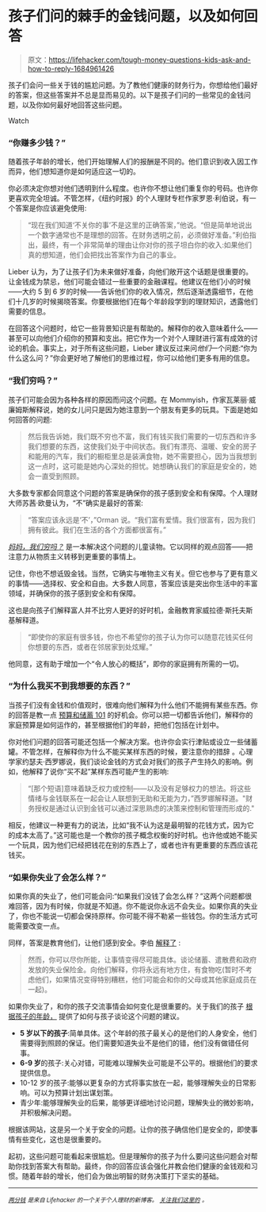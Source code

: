 # 孩子们问的棘手的金钱问题，以及如何回答

> 原文：<https://lifehacker.com/tough-money-questions-kids-ask-and-how-to-reply-1684961426>

孩子们会问一些关于钱的尴尬问题。为了教他们健康的财务行为，你想给他们最好的答案，但这些答案并不总是显而易见的。以下是孩子们问的一些常见的金钱问题，以及你如何最好地回答这些问题。

Watch

### “你赚多少钱？”

随着孩子年龄的增长，他们开始理解人们的报酬是不同的。他们意识到收入因工作而异，他们想知道你是如何适应这一切的。

你必须决定你想对他们透明到什么程度。也许你不想让他们重复你的号码。也许你更喜欢完全坦诚。不管怎样，《纽约时报》的个人理财专栏作家罗恩·利伯说，有一个答案是你应该避免使用:

> “现在我们知道‘不关你的事’不是这里的正确答案，”他说。“但是简单地说出一个数字通常也不是理想的回答。在财务透明之前，必须做好准备。”利伯指出，最终，有一个非常简单的理由让你对你的孩子坦白你的收入:如果他们真的想知道，他们会把找出答案作为自己的事业。

Lieber 认为，为了让孩子们为未来做好准备，向他们敞开这个话题是很重要的。让金钱成为禁忌，他们可能会错过一些重要的金融课程。他建议在他们小的时候——大约 5 到 6 岁的时候——告诉他们你的收入情况，然后逐渐透露细节，在他们十几岁的时候揭晓答案。你要根据他们在每个年龄段学到的理财知识，透露他们需要的信息。

在回答这个问题时，给它一些背景知识是有帮助的。解释你的收入意味着什么——甚至可以向他们介绍你的预算和支出。把它作为一个对个人理财进行富有成效的讨论的机会。事实上，对于所有这些问题，Lieber 建议反过来问*他们*一个问题:“你为什么这么问？”你会更好地了解他们的思维过程，你可以给他们更多有用的信息。

### “我们穷吗？”

孩子们可能会因为各种各样的原因而问这个问题。在 Mommyish，作家瓦莱丽·威廉姆斯解释说，她的女儿问只是因为她注意到一个朋友有更多的玩具。下面是她如何回答的问题:

> 然后我告诉她，我们既不穷也不富，我们有钱买我们需要的一切东西和许多我们想要的东西，这使我们处于中间状态。我们有漂亮、温暖、安全的房子和能用的汽车，我们的橱柜里总是装满食物，她不需要担心，因为当我想到这一点时，这可能是她内心深处的担忧。她想确认我们的家庭是安全的，她会一直受到照顾。

大多数专家都会同意这个问题的答案是确保你的孩子感到安全和有保障。个人理财大师苏茜·欧曼认为，“不”确实是最好的答案:

> “答案应该永远是‘不’，”Orman 说。“我们富有爱情。我们很富有，因为我们拥有彼此。我们在生活的各个方面都很富有。”

[*妈妈，我们穷吗？*](http://www.amazon.com/Momma-Are-Poor-Kenyetta-Cardin/dp/1453641262?asc_campaign=InlineText&asc_refurl=https://lifehacker.com/tough-money-questions-kids-ask-and-how-to-reply-1684961426&asc_source=&tag=kinjalifehackerlink-20) 是一本解决这个问题的儿童读物。它以同样的观点回答——把注意力从物质主义转移到更重要的事情上。

记住，你也不想诋毁金钱。当然，它确实与唯物主义有关。但它也参与了更有意义的事情——选择权、安全和自由。大多数人同意，答案应该是突出你生活中的丰富领域，并确保你的孩子感到安全和有保障。

这也是向孩子们解释富人并不比穷人更好的好时机，金融教育家威拉德·斯托夫斯基解释道。

> “即使你的家庭有很多钱，你也不希望你的孩子认为你可以随意花钱买任何你想要的东西，或者在邻居家到处炫耀。”

他同意，这有助于增加一个“令人放心的概括”，即你的家庭拥有所需的一切。

### “为什么我买不到我想要的东西？”

当孩子们没有金钱和价值观时，很难向他们解释为什么他们不能拥有某些东西。你的回答是教一点 [预算和储蓄 101](http://lifehacker.com/how-to-teach-young-kids-budgeting-habits-early-on-1528970036) 的好机会。你可以把一切都告诉他们，解释你的家庭预算是如何运作的，甚至根据他们的年龄，把他们包括在计划中。

你对他们问题的回答可能还包括一个解决方案。也许你会实行津贴或设立一些储蓄罐。不管怎样，在解释你为什么不能买某样东西的时候，要注意你的措辞 。心理学家约瑟夫·西罗娜说，我们谈论金钱的方式会对我们的孩子产生持久的影响。例如，他解释了说你“买不起”某样东西可能产生的影响:

> “[那个短语]意味着缺乏权力或控制——以及没有足够权力的想法。将这些情绪与金钱联系在一起会让人联想到无助和无能为力，”西罗娜解释道。"财务授权是通过认识到金钱可以通过深思熟虑的决策来控制和管理而形成的."

相反，他建议一种更有力的说法，比如“我不认为这是最明智的花钱方式，因为它的成本太高了。”这可能也是一个教你的孩子概念权衡的好时机。也许他或她不能买一个玩具，因为他们已经把钱花在别的东西上了，或者也许有更重要的东西应该花钱买。

### “如果你失业了会怎么样？”

如果你真的失业了，他们可能会问:“如果我们没钱了会怎么样？”这两个问题都很难回答，因为有时候，你就是不知道。你不能说你永远不会失业。如果你真的失业了，你也不能说一切都会保持原样。你可能不得不勒紧一些钱包。你的生活方式可能需要改变一点。

同样，答案是教育他们，让他们感到安全。李伯 [解释了](http://bucks.blogs.nytimes.com/2010/07/09/kids-money-questions-will-we-run-out-of-money-now-that-you-have-no-job/) :

> 然而，你可以尽你所能，让事情变得尽可能具体。谈论储蓄、遣散费和政府发放的失业保险金。向他们解释，你将永远有地方住，有食物吃(暂时不考虑他们，如果情况变得特别糟糕，他们可能会和你的父母或其他家庭成员在一起)。

如果你失业了，和你的孩子交流事情会如何变化是很重要的。关于我们的孩子 [根据孩子的年龄，](http://www.aboutourkids.org/articles/talking_about_job_loss_kids_how_when_what) 提供了如何与孩子谈论这个问题的建议。

*   **5 岁以下的孩子**:简单具体。这个年龄的孩子最关心的是他们的人身安全，他们需要得到照顾的保证。他们需要知道失业不是他们的错，他们没有做错任何事。
*   **6-9 岁**的孩子:关心对错，可能难以理解失业可能是不公平的。根据他们的要求提供信息。
*   10-12 岁的孩子:能够以更复杂的方式将事实放在一起，能够理解失业的日常影响。可以为预算计划出谋划策。
*   青少年:能够理解失业的后果，能够更详细地讨论问题，理解失业的微妙影响，并积极解决问题。

根据该网站，这是另一个关于安全的问题。让你的孩子确信他们是安全的，即使事情有些变化，这也是很重要的。

起初，这些问题可能看起来很尴尬。但是理解你的孩子为什么要问这些问题会对帮助你找到答案大有帮助。最终，你的回答应该会强化并教会他们健康的金钱观和习惯。随着年龄的增长，他们会为做出明智的财务决策打下坚实的基础。

* * *

[*<small>两分钱</small>*](http://ift.tt/MNrhmo) <small>*是来自 Lifehacker 的一个关于个人理财的新博客。*</small> [*<small>关注我们这里的</small>*](http://ift.tt/1cudqxU) <small>*。*</small>